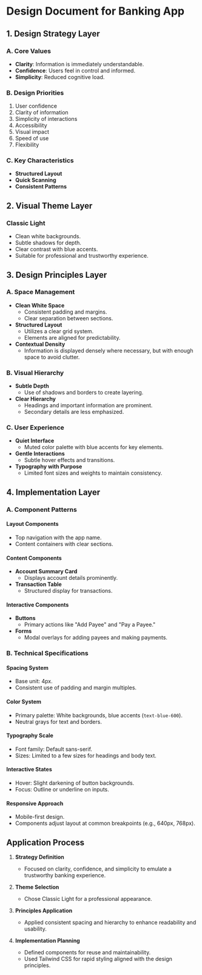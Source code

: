# Design Document for Banking App

## 1. Design Strategy Layer

### A. Core Values

- **Clarity**: Information is immediately understandable.
- **Confidence**: Users feel in control and informed.
- **Simplicity**: Reduced cognitive load.

### B. Design Priorities

1. User confidence
2. Clarity of information
3. Simplicity of interactions
4. Accessibility
5. Visual impact
6. Speed of use
7. Flexibility

### C. Key Characteristics

- **Structured Layout**
- **Quick Scanning**
- **Consistent Patterns**

## 2. Visual Theme Layer

### Classic Light

- Clean white backgrounds.
- Subtle shadows for depth.
- Clear contrast with blue accents.
- Suitable for professional and trustworthy experience.

## 3. Design Principles Layer

### A. Space Management

- **Clean White Space**
  - Consistent padding and margins.
  - Clear separation between sections.
- **Structured Layout**
  - Utilizes a clear grid system.
  - Elements are aligned for predictability.
- **Contextual Density**
  - Information is displayed densely where necessary, but with enough space to avoid clutter.

### B. Visual Hierarchy

- **Subtle Depth**
  - Use of shadows and borders to create layering.
- **Clear Hierarchy**
  - Headings and important information are prominent.
  - Secondary details are less emphasized.

### C. User Experience

- **Quiet Interface**
  - Muted color palette with blue accents for key elements.
- **Gentle Interactions**
  - Subtle hover effects and transitions.
- **Typography with Purpose**
  - Limited font sizes and weights to maintain consistency.

## 4. Implementation Layer

### A. Component Patterns

#### Layout Components

- Top navigation with the app name.
- Content containers with clear sections.

#### Content Components

- **Account Summary Card**
  - Displays account details prominently.
- **Transaction Table**
  - Structured display for transactions.

#### Interactive Components

- **Buttons**
  - Primary actions like "Add Payee" and "Pay a Payee."
- **Forms**
  - Modal overlays for adding payees and making payments.

### B. Technical Specifications

#### Spacing System

- Base unit: 4px.
- Consistent use of padding and margin multiples.

#### Color System

- Primary palette: White backgrounds, blue accents (`text-blue-600`).
- Neutral grays for text and borders.

#### Typography Scale

- Font family: Default sans-serif.
- Sizes: Limited to a few sizes for headings and body text.

#### Interactive States

- Hover: Slight darkening of button backgrounds.
- Focus: Outline or underline on inputs.

#### Responsive Approach

- Mobile-first design.
- Components adjust layout at common breakpoints (e.g., 640px, 768px).

## Application Process

1. **Strategy Definition**
   - Focused on clarity, confidence, and simplicity to emulate a trustworthy banking experience.

2. **Theme Selection**
   - Chose Classic Light for a professional appearance.

3. **Principles Application**
   - Applied consistent spacing and hierarchy to enhance readability and usability.

4. **Implementation Planning**
   - Defined components for reuse and maintainability.
   - Used Tailwind CSS for rapid styling aligned with the design principles.
